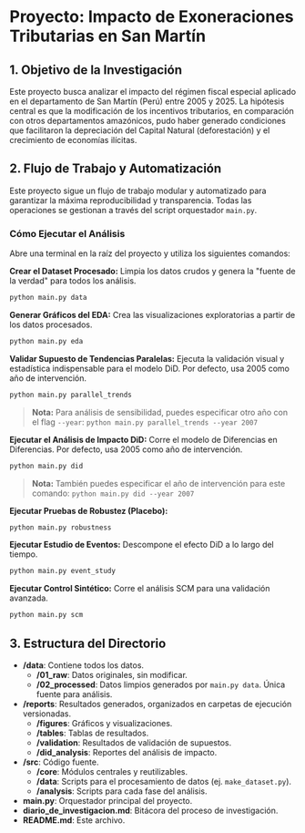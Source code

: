 # Proyecto: Impacto de Exoneraciones Tributarias en San Martín

## 1. Objetivo de la Investigación
Este proyecto busca analizar el impacto del régimen fiscal especial aplicado en el departamento de San Martín (Perú) entre 2005 y 2025. La hipótesis central es que la modificación de los incentivos tributarios, en comparación con otros departamentos amazónicos, pudo haber generado condiciones que facilitaron la depreciación del Capital Natural (deforestación) y el crecimiento de economías ilícitas.

## 2. Flujo de Trabajo y Automatización
Este proyecto sigue un flujo de trabajo modular y automatizado para garantizar la máxima reproducibilidad y transparencia. Todas las operaciones se gestionan a través del script orquestador `main.py`.

### Cómo Ejecutar el Análisis
Abre una terminal en la raíz del proyecto y utiliza los siguientes comandos:

**Crear el Dataset Procesado:**
Limpia los datos crudos y genera la "fuente de la verdad" para todos los análisis.
```bash
python main.py data
```

**Generar Gráficos del EDA:**
Crea las visualizaciones exploratorias a partir de los datos procesados.
```bash
python main.py eda
```

**Validar Supuesto de Tendencias Paralelas:**
Ejecuta la validación visual y estadística indispensable para el modelo DiD. Por defecto, usa 2005 como año de intervención.
```bash
python main.py parallel_trends
```
> **Nota:** Para análisis de sensibilidad, puedes especificar otro año con el flag `--year`:
> `python main.py parallel_trends --year 2007`

**Ejecutar el Análisis de Impacto DiD:**
Corre el modelo de Diferencias en Diferencias. Por defecto, usa 2005 como año de intervención.
```bash
python main.py did
```
> **Nota:** También puedes especificar el año de intervención para este comando:
> `python main.py did --year 2007`

**Ejecutar Pruebas de Robustez (Placebo):**
```bash
python main.py robustness
```

**Ejecutar Estudio de Eventos:**
Descompone el efecto DiD a lo largo del tiempo.
```bash
python main.py event_study
```

**Ejecutar Control Sintético:**
Corre el análisis SCM para una validación avanzada.
```bash
python main.py scm
```

## 3. Estructura del Directorio
- **/data**: Contiene todos los datos.
  - **/01_raw**: Datos originales, sin modificar.
  - **/02_processed**: Datos limpios generados por `main.py data`. Única fuente para análisis.
- **/reports**: Resultados generados, organizados en carpetas de ejecución versionadas.
  - **/figures**: Gráficos y visualizaciones.
  - **/tables**: Tablas de resultados.
  - **/validation**: Resultados de validación de supuestos.
  - **/did_analysis**: Reportes del análisis de impacto.
- **/src**: Código fuente.
  - **/core**: Módulos centrales y reutilizables.
  - **/data**: Scripts para el procesamiento de datos (ej. `make_dataset.py`).
  - **/analysis**: Scripts para cada fase del análisis.
- **main.py**: Orquestador principal del proyecto.
- **diario_de_investigacion.md**: Bitácora del proceso de investigación.
- **README.md**: Este archivo.